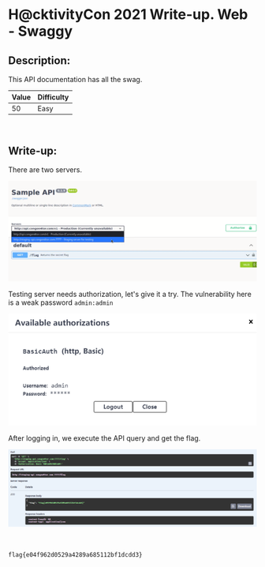 # H@cktivityCon 2021 Write-up. Web - Swaggy

## Description:
This API documentation has all the swag.

| Value | Difficulty   |
| ----- | ------------ |
| 50    | Easy         |

<br>

## Write-up:
There are two servers.

![two servers](./img/Swaggy-1.png)

Testing server needs authorization, let's give it a try. The vulnerability here is a weak password `admin:admin`

![auth box](./img/Swaggy-2.png)

After logging in, we execute the API query and get the flag.

![auth box](./img/Swaggy-3.png)

<br>

```log
flag{e04f962d0529a4289a685112bf1dcdd3}
```
